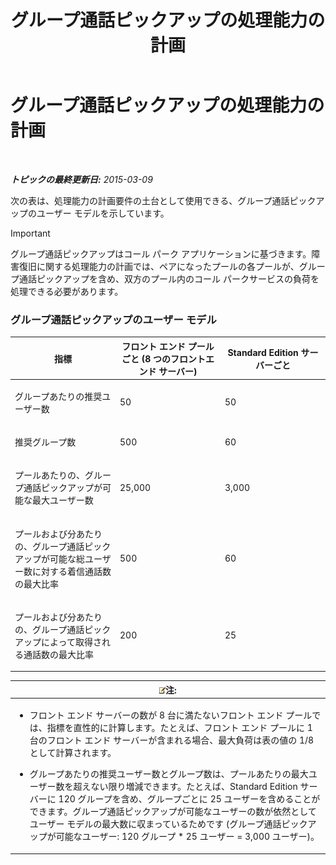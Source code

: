 ﻿---
title: グループ通話ピックアップの処理能力の計画
TOCTitle: グループ通話ピックアップの処理能力の計画
ms:assetid: 0d654a19-6cf0-4118-903d-ec2c4e519253
ms:mtpsurl: https://technet.microsoft.com/ja-jp/library/JJ984297(v=OCS.15)
ms:contentKeyID: 52056535
ms.date: 05/19/2016
mtps_version: v=OCS.15
ms.translationtype: HT
---

# グループ通話ピックアップの処理能力の計画

 

_**トピックの最終更新日:** 2015-03-09_

次の表は、処理能力の計画要件の土台として使用できる、グループ通話ピックアップのユーザー モデルを示しています。


> [!IMPORTANT]
> グループ通話ピックアップはコール パーク アプリケーションに基づきます。障害復旧に関する処理能力の計画では、ペアになったプールの各プールが、グループ通話ピックアップを含め、双方のプール内のコール パークサービスの負荷を処理できる必要があります。



### グループ通話ピックアップのユーザー モデル

<table>
<colgroup>
<col style="width: 33%" />
<col style="width: 33%" />
<col style="width: 33%" />
</colgroup>
<thead>
<tr class="header">
<th>指標</th>
<th>フロント エンド プールごと (8 つのフロントエンド サーバー)</th>
<th>Standard Edition サーバーごと</th>
</tr>
</thead>
<tbody>
<tr class="odd">
<td><p>グループあたりの推奨ユーザー数</p></td>
<td><p>50</p></td>
<td><p>50</p></td>
</tr>
<tr class="even">
<td><p>推奨グループ数</p></td>
<td><p>500</p></td>
<td><p>60</p></td>
</tr>
<tr class="odd">
<td><p>プールあたりの、グループ通話ピックアップが可能な最大ユーザー数</p></td>
<td><p>25,000</p></td>
<td><p>3,000</p></td>
</tr>
<tr class="even">
<td><p>プールおよび分あたりの、グループ通話ピックアップが可能な総ユーザー数に対する着信通話数の最大比率</p></td>
<td><p>500</p></td>
<td><p>60</p></td>
</tr>
<tr class="odd">
<td><p>プールおよび分あたりの、グループ通話ピックアップによって取得される通話数の最大比率</p></td>
<td><p>200</p></td>
<td><p>25</p></td>
</tr>
</tbody>
</table>


<table>
<colgroup>
<col style="width: 100%" />
</colgroup>
<thead>
<tr class="header">
<th><img src="images/Gg412781.note(OCS.15).gif" title="note" alt="note" />注:</th>
</tr>
</thead>
<tbody>
<tr class="odd">
<td><ul>
<li><p>フロント エンド サーバーの数が 8 台に満たないフロント エンド プールでは、指標を直性的に計算します。たとえば、フロント エンド プールに 1 台のフロント エンド サーバーが含まれる場合、最大負荷は表の値の 1/8 として計算されます。</p></li>
<li><p>グループあたりの推奨ユーザー数とグループ数は、プールあたりの最大ユーザー数を超えない限り増減できます。たとえば、Standard Edition サーバーに 120 グループを含め、グループごとに 25 ユーザーを含めることができます。グループ通話ピックアップが可能なユーザーの数が依然としてユーザー モデルの最大数に収まっているためです (グループ通話ピックアップが可能なユーザー: 120 グループ * 25 ユーザー = 3,000 ユーザー)。</p></li>
</ul></td>
</tr>
</tbody>
</table>

